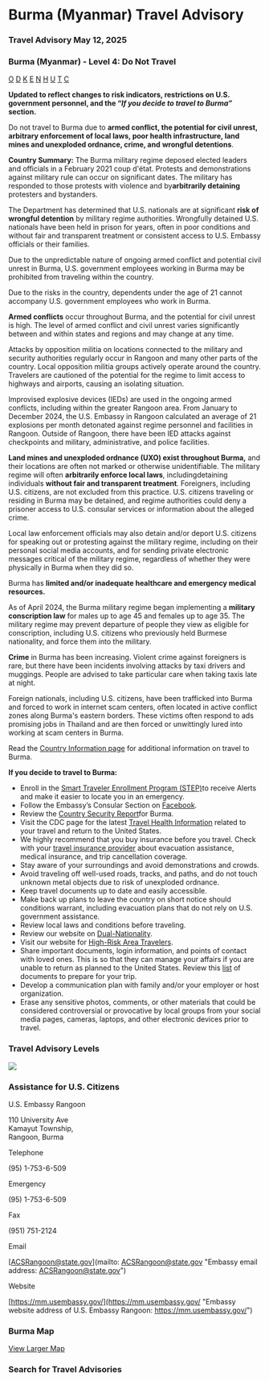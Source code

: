 # Burma (Myanmar) Travel Advisory

### Travel Advisory May 12, 2025

### Burma (Myanmar) - Level 4: Do Not Travel

[O](javascript:void(0); "Tool Tip: Other")
[D](javascript:void(0); "Tool Tip: Wrongful Detention")
[K](javascript:void(0); "Tool Tip: Kidnap and Hostage")
[E](javascript:void(0); "Tool Tip: Event")
[N](javascript:void(0); "Tool Tip: Disaster")
[H](javascript:void(0); "Tool Tip: Health")
[U](javascript:void(0); "Tool Tip: Civil Unrest")
[T](javascript:void(0); "Tool Tip: Terrorism")
[C](javascript:void(0); "Tool Tip: Crimes")

**Updated to reflect changes to risk indicators, restrictions on U.S. government personnel, and the “*If you decide to travel to Burma”* section.**

Do not travel to Burma due to **armed conflict, the potential for civil unrest, arbitrary enforcement of local laws, poor health infrastructure, land mines and unexploded ordnance, crime, and** **wrongful detentions**.

**Country Summary:** The Burma military regime deposed elected leaders and officials in a February 2021 coup d'état. Protests and demonstrations against military rule can occur on significant dates. The military has responded to those protests with violence and by**arbitrarily detaining** protesters and bystanders.

The Department has determined that U.S. nationals are at significant **risk of wrongful detention** by military regime authorities. Wrongfully detained U.S. nationals have been held in prison for years, often in poor conditions and without fair and transparent treatment or consistent access to U.S. Embassy officials or their families.

Due to the unpredictable nature of ongoing armed conflict and potential civil unrest in Burma, U.S. government employees working in Burma may be prohibited from traveling within the country.

Due to the risks in the country, dependents under the age of 21 cannot accompany U.S. government employees who work in Burma.

**Armed conflicts** occur throughout Burma, and the potential for civil unrest is high. The level of armed conflict and civil unrest varies significantly between and within states and regions and may change at any time.

Attacks by opposition militia on locations connected to the military and security authorities regularly occur in Rangoon and many other parts of the country. Local opposition militia groups actively operate around the country. Travelers are cautioned of the potential for the regime to limit access to highways and airports, causing an isolating situation.

Improvised explosive devices (IEDs) are used in the ongoing armed conflicts, including within the greater Rangoon area. From January to December 2024, the U.S. Embassy in Rangoon calculated an average of 21 explosions per month detonated against regime personnel and facilities in Rangoon. Outside of Rangoon, there have been IED attacks against checkpoints and military, administrative, and police facilities.

**Land mines and unexploded ordnance (UXO) exist throughout Burma,** and their locations are often not marked or otherwise unidentifiable. The military regime will often **arbitrarily enforce local laws**, includingdetaining individuals **without fair and transparent treatment**. Foreigners, including U.S. citizens, are not excluded from this practice. U.S. citizens traveling or residing in Burma may be detained, and regime authorities could deny a prisoner access to U.S. consular services or information about the alleged crime.

Local law enforcement officials may also detain and/or deport U.S. citizens for speaking out or protesting against the military regime, including on their personal social media accounts, and for sending private electronic messages critical of the military regime, regardless of whether they were physically in Burma when they did so.

Burma has **limited and/or inadequate healthcare and emergency medical resources.**

As of April 2024, the Burma military regime began implementing a **military conscription law** for males up to age 45 and females up to age 35. The military regime may prevent departure of people they view as eligible for conscription, including U.S. citizens who previously held Burmese nationality, and force them into the military.

**Crime** in Burma has been increasing. Violent crime against foreigners is rare, but there have been incidents involving attacks by taxi drivers and muggings. People are advised to take particular care when taking taxis late at night.

Foreign nationals, including U.S. citizens, have been trafficked into Burma and forced to work in internet scam centers, often located in active conflict zones along Burma's eastern borders. These victims often respond to ads promising jobs in Thailand and are then forced or unwittingly lured into working at scam centers in Burma.

Read the [Country Information page](https://travel.state.gov/content/travel/en/international-travel/International-Travel-Country-Information-Pages/Burma.html) for additional information on travel to Burma.

**If you decide to travel to Burma:**

* Enroll in the [Smart Traveler Enrollment Program (STEP)](https://step.state.gov/step/)to receive Alerts and make it easier to locate you in an emergency.
* Follow the Embassy’s Consular Section on [Facebook](https://www.facebook.com/consularrangoon/).
* Review the [Country Security Report](https://www.osac.gov/Content/Browse/Report?subContentTypes=Country%20Security%20Report)for Burma.
* Visit the CDC page for the latest [Travel Health Information](https://wwwnc.cdc.gov/travel/destinations/list) related to your travel and return to the United States.
* We highly recommend that you buy insurance before you travel. Check with your [travel insurance provider](https://travel.state.gov/content/travel/en/international-travel/before-you-go/your-health-abroad/Insurance_Coverage_Overseas.html) about evacuation assistance, medical insurance, and trip cancellation coverage.
* Stay aware of your surroundings and avoid demonstrations and crowds.
* Avoid traveling off well-used roads, tracks, and paths, and do not touch unknown metal objects due to risk of unexploded ordnance.
* Keep travel documents up to date and easily accessible.
* Make back up plans to leave the country on short notice should conditions warrant, including evacuation plans that do not rely on U.S. government assistance.
* Review local laws and conditions before traveling.
* Review our website on [Dual-Nationality](https://travel.state.gov/content/travel/en/international-travel/before-you-go/travelers-with-special-considerations/Dual-Nationality-Travelers.html).
* Visit our website for [High-Risk Area Travelers](https://travel.state.gov/content/passports/en/go/TraveltoHighRiskAreas.html).
* Share important documents, login information, and points of contact with loved ones. This is so that they can manage your affairs if you are unable to return as planned to the United States. Review this [list](https://travel.state.gov/content/travel/en/international-travel/before-you-go/travelers-checklist.html/) of documents to prepare for your trip.
* Develop a communication plan with family and/or your employer or host organization.
* Erase any sensitive photos, comments, or other materials that could be considered controversial or provocative by local groups from your social media pages, cameras, laptops, and other electronic devices prior to travel.

### Travel Advisory Levels

[![](/content/dam/NEWTravelAssets/images/travel-levelv2.svg)](/content/travel/en/international-travel/before-you-go/about-our-new-products.html "Travel Advisory Levels")

### Assistance for U.S. Citizens

U.S. Embassy Rangoon

110 University Ave  
Kamayut Township,  
Rangoon, Burma

Telephone

(95) 1-753-6-509

Emergency

(95) 1-753-6-509

Fax

(951) 751-2124

Email

[ACSRangoon@state.gov](mailto: ACSRangoon@state.gov "Embassy email address: ACSRangoon@state.gov")

Website

[https://mm.usembassy.gov/](https://mm.usembassy.gov/ "Embassy website address of U.S. Embassy Rangoon: https://mm.usembassy.gov/")

### Burma Map

[View Larger Map](https://travelmaps.state.gov/TSGMap/?extent=81.51690789,15.413127193,108.11326941,28.32463876 "Map of Burma")



### Search for Travel Advisories